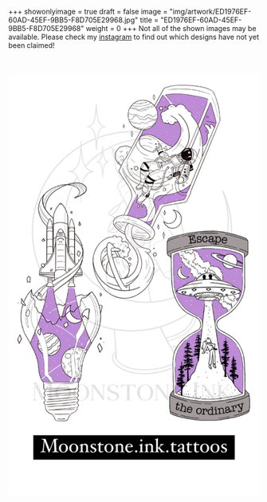+++
showonlyimage = true
draft = false
image = "img/artwork/ED1976EF-60AD-45EF-9BB5-F8D705E29968.jpg"
title = "ED1976EF-60AD-45EF-9BB5-F8D705E29968"
weight = 0
+++
Not all of the shown images may be available. Please check my [instagram](https://www.instagram.com/moonstone.ink.tattoos) to find out which designs have not yet been claimed!
![image](/img/artwork/ED1976EF-60AD-45EF-9BB5-F8D705E29968.jpg)
